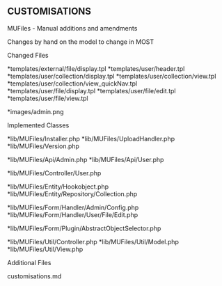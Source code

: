 

CUSTOMISATIONS
--------------

MUFiles - Manual additions and amendments


Changes by hand on the model to change in MOST



Changed Files

*templates/external/file/display.tpl
*templates/user/header.tpl
*templates/user/collection/display.tpl
*templates/user/collection/view.tpl
*templates/user/collection/view_quickNav.tpl
*templates/user/file/display.tpl
*templates/user/file/edit.tpl
*templates/user/file/view.tpl

*images/admin.png


Implemented Classes

*lib/MUFiles/Installer.php
*lib/MUFiles/UploadHandler.php
*lib/MUFiles/Version.php

*lib/MUFiles/Api/Admin.php
*lib/MUFiles/Api/User.php

*lib/MUFiles/Controller/User.php

*lib/MUFiles/Entity/Hookobject.php
*lib/MUFiles/Entity/Repository/Collection.php

*lib/MUFiles/Form/Handler/Admin/Config.php
*lib/MUFiles/Form/Handler/User/File/Edit.php

*lib/MUFiles/Form/Plugin/AbstractObjectSelector.php

*lib/MUFiles/Util/Controller.php
*lib/MUFiles/Util/Model.php
*lib/MUFiles/Util/View.php


Additional Files

customisations.md


